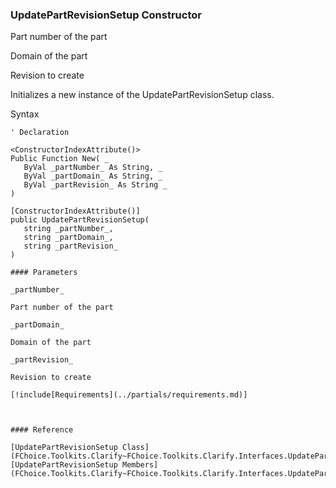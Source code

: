 ﻿### UpdatePartRevisionSetup Constructor

Part number of the part

Domain of the part

Revision to create

Initializes a new instance of the UpdatePartRevisionSetup class.

Syntax

```vbnet
' Declaration

<ConstructorIndexAttribute()>
Public Function New( _
   ByVal _partNumber_ As String, _
   ByVal _partDomain_ As String, _
   ByVal _partRevision_ As String _
)

[ConstructorIndexAttribute()]
public UpdatePartRevisionSetup( 
   string _partNumber_,
   string _partDomain_,
   string _partRevision_
)

#### Parameters

_partNumber_

Part number of the part

_partDomain_

Domain of the part

_partRevision_

Revision to create

[!include[Requirements](../partials/requirements.md)]



#### Reference

[UpdatePartRevisionSetup Class](FChoice.Toolkits.Clarify~FChoice.Toolkits.Clarify.Interfaces.UpdatePartRevisionSetup.md)  
[UpdatePartRevisionSetup Members](FChoice.Toolkits.Clarify~FChoice.Toolkits.Clarify.Interfaces.UpdatePartRevisionSetup_members.md)